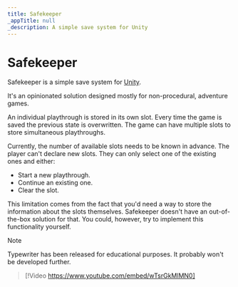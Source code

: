 ```yaml
---
title: Safekeeper
_appTitle: null
_description: A simple save system for Unity
---
```


# Safekeeper

Safekeeper is a simple save system for [Unity].

It's an opinionated solution designed mostly for non-procedural, adventure
games.

An individual playthrough is stored in its own slot. Every time the game is
saved the previous state is overwritten. The game can have multiple slots to
store simultaneous playthroughs.

Currently, the number of available slots needs to be known in advance. The
player can't declare new slots. They can only select one of the existing ones
and either:

- Start a new playthrough.
- Continue an existing one.
- Clear the slot.

This limitation comes from the fact that you'd need a way to store the
information about the slots themselves. Safekeeper doesn't have an
out-of-the-box solution for that. You could, however, try to implement this
functionality yourself.

> [!NOTE]
>
> Typewriter has been released for educational purposes. It probably won't be
> developed further.

> [!Video https://www.youtube.com/embed/wTsrGkMlMN0]

[Unity]: https://unity.com/
[Patreon]: https://www.patreon.com/aarthificial
[YouTube]: https://www.youtube.com/@aarthificial/join
